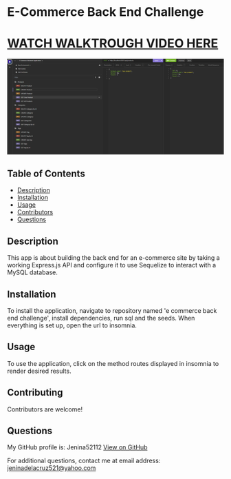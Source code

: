 
# E-Commerce Back End Challenge    
# [WATCH WALKTROUGH VIDEO HERE]()
![alt text](image.png)
## Table of Contents
- [Description](#description)
- [Installation](#installation)
- [Usage](#usage)
- [Contributors](#contributing)
- [Questions](#questions)


## Description
This app is about building the back end for an e-commerce site by taking  a working Express.js API and configure it to use Sequelize to interact with a MySQL database.

## Installation
To install the application, navigate to repository named 'e commerce back end challenge', install dependencies, run sql and the seeds. When everything is set up, open the url to insomnia.

## Usage
To use the application, click on the method routes displayed in insomnia to render desired results.

## Contributing
Contributors are welcome!

## Questions
  My GitHub profile is: Jenina52112 [View on GitHub](https://github.com/Jenina52112)

  For additional questions, contact me at email address: jeninadelacruz521@yahoo.com
